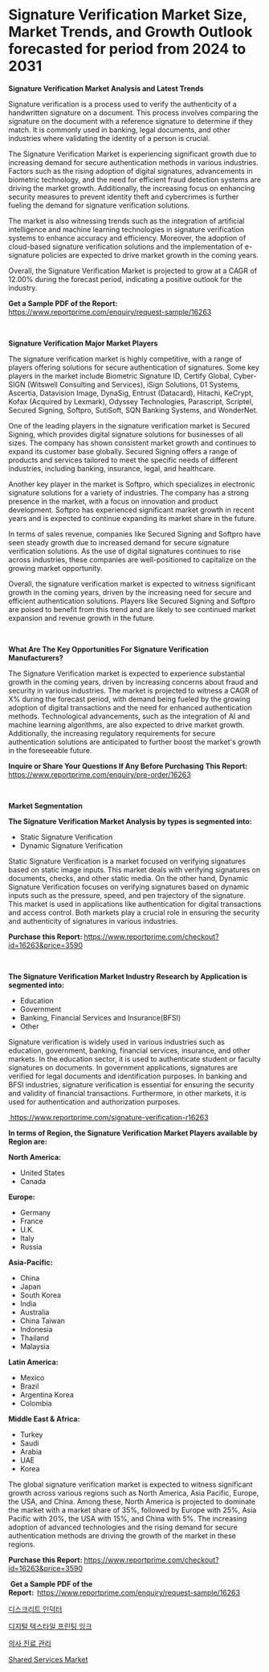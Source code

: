 <p><h1>Signature Verification Market Size, Market Trends, and Growth Outlook forecasted for period from 2024 to 2031</h1></p><p><strong>Signature Verification Market Analysis and Latest Trends</strong></p>
<p><p>Signature verification is a process used to verify the authenticity of a handwritten signature on a document. This process involves comparing the signature on the document with a reference signature to determine if they match. It is commonly used in banking, legal documents, and other industries where validating the identity of a person is crucial.</p><p>The Signature Verification Market is experiencing significant growth due to increasing demand for secure authentication methods in various industries. Factors such as the rising adoption of digital signatures, advancements in biometric technology, and the need for efficient fraud detection systems are driving the market growth. Additionally, the increasing focus on enhancing security measures to prevent identity theft and cybercrimes is further fueling the demand for signature verification solutions.</p><p>The market is also witnessing trends such as the integration of artificial intelligence and machine learning technologies in signature verification systems to enhance accuracy and efficiency. Moreover, the adoption of cloud-based signature verification solutions and the implementation of e-signature policies are expected to drive market growth in the coming years.</p><p>Overall, the Signature Verification Market is projected to grow at a CAGR of 12.00% during the forecast period, indicating a positive outlook for the industry.</p></p>
<p><strong>Get a Sample PDF of the Report:&nbsp;</strong> <a href="https://www.reportprime.com/enquiry/request-sample/16263">https://www.reportprime.com/enquiry/request-sample/16263</a></p>
<p>&nbsp;</p>
<p><strong>Signature Verification Major Market Players</strong></p>
<p><p>The signature verification market is highly competitive, with a range of players offering solutions for secure authentication of signatures. Some key players in the market include Biometric Signature ID, Certify Global, Cyber-SIGN (Witswell Consulting and Services), iSign Solutions, 01 Systems, Ascertia, Datavision Image, DynaSig, Entrust (Datacard), Hitachi, KeCrypt, Kofax (Acquired by Lexmark), Odyssey Technologies, Parascript, Scriptel, Secured Signing, Softpro, SutiSoft, SQN Banking Systems, and WonderNet.</p><p>One of the leading players in the signature verification market is Secured Signing, which provides digital signature solutions for businesses of all sizes. The company has shown consistent market growth and continues to expand its customer base globally. Secured Signing offers a range of products and services tailored to meet the specific needs of different industries, including banking, insurance, legal, and healthcare.</p><p>Another key player in the market is Softpro, which specializes in electronic signature solutions for a variety of industries. The company has a strong presence in the market, with a focus on innovation and product development. Softpro has experienced significant market growth in recent years and is expected to continue expanding its market share in the future.</p><p>In terms of sales revenue, companies like Secured Signing and Softpro have seen steady growth due to increased demand for secure signature verification solutions. As the use of digital signatures continues to rise across industries, these companies are well-positioned to capitalize on the growing market opportunity.</p><p>Overall, the signature verification market is expected to witness significant growth in the coming years, driven by the increasing need for secure and efficient authentication solutions. Players like Secured Signing and Softpro are poised to benefit from this trend and are likely to see continued market expansion and revenue growth in the future.</p></p>
<p>&nbsp;</p>
<p><strong>What Are The Key Opportunities For Signature Verification Manufacturers?</strong></p>
<p><p>The Signature Verification market is expected to experience substantial growth in the coming years, driven by increasing concerns about fraud and security in various industries. The market is projected to witness a CAGR of X% during the forecast period, with demand being fueled by the growing adoption of digital transactions and the need for enhanced authentication methods. Technological advancements, such as the integration of AI and machine learning algorithms, are also expected to drive market growth. Additionally, the increasing regulatory requirements for secure authentication solutions are anticipated to further boost the market's growth in the foreseeable future.</p></p>
<p><strong>Inquire or Share Your Questions If Any Before Purchasing This Report:</strong> <a href="https://www.reportprime.com/enquiry/pre-order/16263">https://www.reportprime.com/enquiry/pre-order/16263</a></p>
<p>&nbsp;</p>
<p><strong>Market Segmentation</strong></p>
<p><strong>The Signature Verification Market Analysis by types is segmented into:</strong></p>
<p><ul><li>Static Signature Verification</li><li>Dynamic Signature Verification</li></ul></p>
<p><p>Static Signature Verification is a market focused on verifying signatures based on static image inputs. This market deals with verifying signatures on documents, checks, and other static media. On the other hand, Dynamic Signature Verification focuses on verifying signatures based on dynamic inputs such as the pressure, speed, and pen trajectory of the signature. This market is used in applications like authentication for digital transactions and access control. Both markets play a crucial role in ensuring the security and authenticity of signatures in various industries.</p></p>
<p><strong>Purchase this Report:&nbsp;</strong><a href="https://www.reportprime.com/checkout?id=16263&price=3590">https://www.reportprime.com/checkout?id=16263&price=3590</a></p>
<p>&nbsp;</p>
<p><strong>The Signature Verification Market Industry Research by Application is segmented into:</strong></p>
<p><ul><li>Education</li><li>Government</li><li>Banking, Financial Services and Insurance(BFSI)</li><li>Other</li></ul></p>
<p><p>Signature verification is widely used in various industries such as education, government, banking, financial services, insurance, and other markets. In the education sector, it is used to authenticate student or faculty signatures on documents. In government applications, signatures are verified for legal documents and identification purposes. In banking and BFSI industries, signature verification is essential for ensuring the security and validity of financial transactions. Furthermore, in other markets, it is used for authentication and authorization purposes.</p></p>
<p><a href="https://www.reportprime.com/signature-verification-r16263">&nbsp;https://www.reportprime.com/signature-verification-r16263</a></p>
<p><strong>In terms of Region, the Signature Verification Market Players available by Region are:</strong></p>
<p>
    <p> <strong> North America: </strong>
        <ul>
            <li>United States</li>
            <li>Canada</li>
        </ul>
        </p> 
    <p> <strong> Europe: </strong>
        <ul>
            <li>Germany</li>
            <li>France</li>
            <li>U.K.</li>
            <li>Italy</li>
            <li>Russia</li>
        </ul>
        </p> 
    <p> <strong> Asia-Pacific: </strong>
        <ul>
            <li>China</li>
            <li>Japan</li>
            <li>South Korea</li>
            <li>India</li>
            <li>Australia</li>
            <li>China Taiwan</li>
            <li>Indonesia</li>
            <li>Thailand</li>
            <li>Malaysia</li>
        </ul>
        </p> 
    <p> <strong> Latin America: </strong>
        <ul>
            <li>Mexico</li>
            <li>Brazil</li>
            <li>Argentina Korea</li>
            <li>Colombia</li>
        </ul>
        </p> 
    <p> <strong> Middle East & Africa: </strong>
        <ul>
            <li>Turkey</li>
            <li>Saudi</li>
            <li>Arabia</li>
            <li>UAE</li>
            <li>Korea</li>
        </ul>
    </p>
    </p>
<p><p>The global signature verification market is expected to witness significant growth across various regions such as North America, Asia Pacific, Europe, the USA, and China. Among these, North America is projected to dominate the market with a market share of 35%, followed by Europe with 25%, Asia Pacific with 20%, the USA with 15%, and China with 5%. The increasing adoption of advanced technologies and the rising demand for secure authentication methods are driving the growth of the market in these regions.</p></p>
<p><strong>Purchase this Report: </strong><a href="https://www.reportprime.com/checkout?id=16263&price=3590">https://www.reportprime.com/checkout?id=16263&price=3590</a></p>
<p>&nbsp;<strong>Get a Sample PDF of the Report:&nbsp;&nbsp;</strong><a href="https://www.reportprime.com/enquiry/request-sample/16263">https://www.reportprime.com/enquiry/request-sample/16263</a></p>
<p><strong></strong></p>
<p><p><a href="https://github.com/mpodehpw07370073/Market-Research-Report-List-2/blob/main/986838177001.md">디스크리트 인덕터</a></p><p><a href="https://medium.com/@edaunhshhs/%EB%94%94%EC%A7%80%ED%84%B8-%EC%A7%81%EB%AC%BC-%ED%94%84%EB%A6%B0%ED%8C%85-%EC%9E%89%ED%81%AC-%EC%8B%9C%EC%9E%A5%EC%9D%80-%EC%8B%9C%EC%9E%A5-%EC%A0%90%EC%9C%A0%EC%9C%A8-%EC%8B%9C%EC%9E%A5-%ED%8A%B8%EB%A0%8C%EB%93%9C-%EB%B0%8F-%EC%8B%9C%EC%9E%A5-%EC%84%B1%EC%9E%A5%EC%97%90-%EB%8C%80%ED%95%9C-%EC%A0%95%EB%B3%B4%EB%A5%BC-%EC%A0%9C%EA%B3%B5%ED%95%A9%EB%8B%88%EB%8B%A4-468282a6c3d2">디지털 텍스타일 프린팅 잉크</a></p><p><a href="https://medium.com/@albinbrakus2023/%EC%9D%98%EC%82%AC-%EC%A0%84%EB%AC%B8-%EA%B4%80%EB%A6%AC-%EC%8B%9C%EC%9E%A5-%EC%8B%9C%EC%9E%A5-%EC%A0%90%EC%9C%A0%EC%9C%A8-%EC%8B%9C%EC%9E%A5-%EB%8F%99%ED%96%A5-%EB%B0%8F-%EB%AF%B8%EB%9E%98-%EC%84%B1%EC%9E%A5-%ED%83%90%EA%B5%AC-4d57b45155f8">의사 진료 관리</a></p><p><a href="https://github.com/FassouRP/Market-Research-Report-List-4/blob/main/shared-services-market.md">Shared Services Market</a></p></p>
